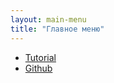 ```yaml
---
layout: main-menu
title: "Главное меню"
---
```


<ul class="menu">
    <li><a href="{{ site.baseurl }}/story/0-0/" class="menu-button">Tutorial</a></li>
    <li><a href="#" class="menu-button">Github</a></li>
</ul>
